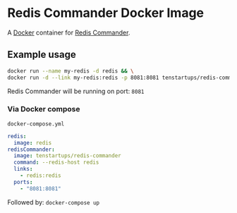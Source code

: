 # Redis Commander Docker Image

A [Docker](https://www.docker.com/) container for [Redis Commander](https://github.com/joeferner/redis-commander).

## Example usage
```bash
docker run --name my-redis -d redis && \
docker run -d --link my-redis:redis -p 8081:8081 tenstartups/redis-commander --redis-host redis
```

Redis Commander will be running on port: `8081`

### Via Docker compose
`docker-compose.yml`
```yml
redis:
  image: redis
redisCommander:
  image: tenstartups/redis-commander
  command: --redis-host redis
  links:
    - redis:redis
  ports:
    - "8081:8081"
```
Followed by: `docker-compose up`
